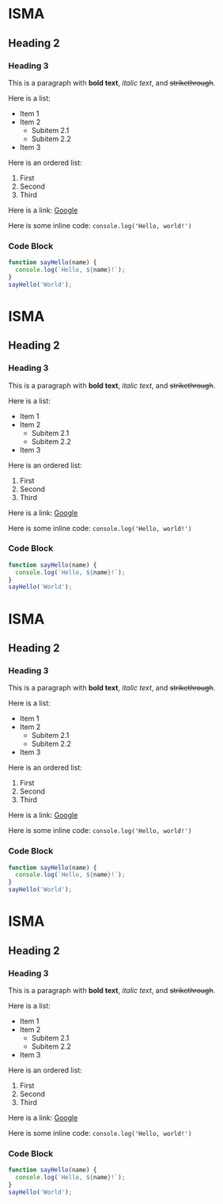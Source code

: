 # ISMA

## Heading 2

### Heading 3

This is a paragraph with **bold text**, *italic text*, and ~~strikethrough~~.

Here is a list:
- Item 1
- Item 2
  - Subitem 2.1
  - Subitem 2.2
- Item 3

Here is an ordered list:
1. First
2. Second
3. Third

Here is a link: [Google](https://www.google.com)

Here is some inline code: `console.log('Hello, world!')`

### Code Block

```javascript
function sayHello(name) {
  console.log(`Hello, ${name}!`);
}
sayHello('World');
```


# ISMA

## Heading 2

### Heading 3

This is a paragraph with **bold text**, *italic text*, and ~~strikethrough~~.

Here is a list:
- Item 1
- Item 2
  - Subitem 2.1
  - Subitem 2.2
- Item 3

Here is an ordered list:
1. First
2. Second
3. Third

Here is a link: [Google](https://www.google.com)

Here is some inline code: `console.log('Hello, world!')`

### Code Block

```javascript
function sayHello(name) {
  console.log(`Hello, ${name}!`);
}
sayHello('World');
```



# ISMA

## Heading 2

### Heading 3

This is a paragraph with **bold text**, *italic text*, and ~~strikethrough~~.

Here is a list:
- Item 1
- Item 2
  - Subitem 2.1
  - Subitem 2.2
- Item 3

Here is an ordered list:
1. First
2. Second
3. Third

Here is a link: [Google](https://www.google.com)

Here is some inline code: `console.log('Hello, world!')`

### Code Block

```javascript
function sayHello(name) {
  console.log(`Hello, ${name}!`);
}
sayHello('World');
```



# ISMA

## Heading 2

### Heading 3

This is a paragraph with **bold text**, *italic text*, and ~~strikethrough~~.

Here is a list:
- Item 1
- Item 2
  - Subitem 2.1
  - Subitem 2.2
- Item 3

Here is an ordered list:
1. First
2. Second
3. Third

Here is a link: [Google](https://www.google.com)

Here is some inline code: `console.log('Hello, world!')`

### Code Block

```javascript
function sayHello(name) {
  console.log(`Hello, ${name}!`);
}
sayHello('World');
```


